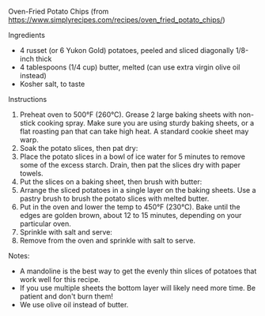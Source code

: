 Oven-Fried Potato Chips (from https://www.simplyrecipes.com/recipes/oven_fried_potato_chips/)

Ingredients
- 4 russet (or 6 Yukon Gold) potatoes, peeled and sliced diagonally 1/8-inch thick
- 4 tablespoons (1/4 cup) butter, melted (can use extra virgin olive oil instead)
- Kosher salt, to taste

Instructions

1. Preheat oven to 500°F (260°C). Grease 2 large baking sheets with non-stick cooking spray. Make sure you are using sturdy baking sheets, or a flat roasting pan that can take high heat. A standard cookie sheet may warp.
2. Soak the potato slices, then pat dry:
3. Place the potato slices in a bowl of ice water for 5 minutes to remove some of the excess starch. Drain, then pat the slices dry with paper towels.
4. Put the slices on a baking sheet, then brush with butter:
5. Arrange the sliced potatoes in a single layer on the baking sheets. Use a pastry brush to brush the potato slices with melted butter.
6. Put in the oven and lower the temp to 450°F (230°C). Bake until the edges are golden brown, about 12 to 15 minutes, depending on your particular oven.
7. Sprinkle with salt and serve:
8. Remove from the oven and sprinkle with salt to serve.

Notes: 
- A mandoline is the best way to get the evenly thin slices of potatoes that work well for this recipe.
- If you use multiple sheets the bottom layer will likely need more time. Be patient and don't burn them!
- We use olive oil instead of butter.
